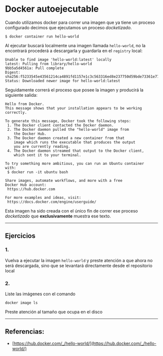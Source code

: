 # Docker autoejecutable

Cuando utilizamos docker para correr una imagen que ya tiene un proceso configurado decimos que ejecutamos un proceso _docketizado_.

```
$ docker container run hello-world
```

Al ejecutar buscará localmente una imagen llamada `hello-world`, no la encontrará procederá a descargarla y guardarla en el `registry` local:

```
Unable to find image 'hello-world:latest' locally
latest: Pulling from library/hello-world
9bb5a5d4561a: Pull complete
Digest: sha256:f5233545e43561214ca4891fd1157e1c3c563316ed8e237750d59bde73361e77
Status: Downloaded newer image for hello-world:latest
```

Seguidamente correrá el proceso que posee la imagen y producirá la siguiente salida:

```
Hello from Docker.
This message shows that your installation appears to be working correctly.

To generate this message, Docker took the following steps:
 1. The Docker client contacted the Docker daemon.
 2. The Docker daemon pulled the "hello-world" image from
    the Docker Hub.
 3. The Docker daemon created a new container from that 
    image which runs the executable that produces the output 
    you are currently reading.
 4. The Docker daemon streamed that output to the Docker client, 
    which sent it to your terminal.

To try something more ambitious, you can run an Ubuntu container 
with:
 $ docker run -it ubuntu bash

Share images, automate workflows, and more with a free 
Docker Hub account:
 https://hub.docker.com

For more examples and ideas, visit:
 https://docs.docker.com/engine/userguide/

```

Esta imagen ha sido creada con el único fin de correr ese proceso _docketizado_ que __exclusivamente__ muestra ese texto.

---

## Ejercicios

### 1.
Vuelva a ejecutar la imagen `hello-world` y preste atención a que ahora no será descargada, sino que se levantará directamente desde el repositorio local

### 2.
Liste las imágenes con el comando

```
docker image ls
```

Preste atención al tamaño que ocupa en el disco

---

## Referencias: 

- [https://hub.docker.com/_/hello-world/](https://hub.docker.com/_/hello-world/)


